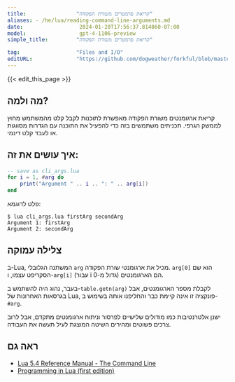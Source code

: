 ```yaml
---
title:                "קריאת פרמטרים משורת הפקודה"
aliases: - /he/lua/reading-command-line-arguments.md
date:                  2024-01-20T17:56:37.814860-07:00
model:                 gpt-4-1106-preview
simple_title:         "קריאת פרמטרים משורת הפקודה"

tag:                  "Files and I/O"
editURL:              "https://github.com/dogweather/forkful/blob/master/content/he/lua/reading-command-line-arguments.md"
---
```


{{< edit_this_page >}}

## מה ולמה?
קריאת ארגומנטים משורת הפקודה מאפשרת לתוכנות לקבל קלט מהמשתמש מחוץ לממשק הגרפי. תכניתים משתמשים בזה כדי להפעיל את התוכנה עם הגדרות מסווגות או לעבד קלט דינמי.

## איך עושים את זה:
```Lua
-- save as cli_args.lua
for i = 1, #arg do
    print("Argument " .. i .. ": " .. arg[i])
end
```

פלט לדוגמא:
```
$ lua cli_args.lua firstArg secondArg
Argument 1: firstArg
Argument 2: secondArg
```

## צלילה עמוקה
ב-Lua, המשתנה הגלובלי `arg` מכיל את ארגומנטי שורת הפקודה. `arg[0]` הוא שם הסקריפט עצמו, ו-`arg[i]` (עבור i גדול מ-0) הם הארגומנטים.

בעבר, נהוג היה להשתמש ב-`table.getn(arg)` לקבלת מספר הארגומנטים, אבל בגרסאות האחרונות של Lua, פונקציה זו אינה קיימת כבר והחליפנו אותה בשימוש ב-`#arg`.

ישנן אלטרנטיבות כמו מודולים שלישיים לפרסור וניתוח ארגומנטים מתקדם, אבל לרוב צרכים פשוטים ומהירים השיטה המוצגת לעיל תעשה את העבודה.

## ראה גם
- [Lua 5.4 Reference Manual - The Command Line](https://www.lua.org/manual/5.4/manual.html#6.1)
- [Programming in Lua (first edition)](https://www.lua.org/pil/22.1.html)

